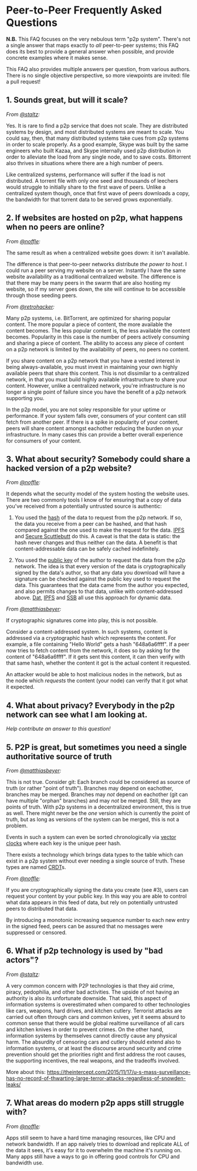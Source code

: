 # Peer-to-Peer Frequently Asked Questions

**N.B.** This FAQ focuses on the very nebulous term "p2p system". There's not a
single answer that maps exactly to *all* peer-to-peer systems; this FAQ does its
best to provide a general answer when possible, and provide concrete examples
where it makes sense.

This FAQ also provides multiple answers per question, from various authors.
There is no single objective perspective, so more viewpoints are invited: file a
pull request!

## 1. Sounds great, but will it scale?

*From [@staltz][staltz]:*

Yes. It is rare to find a p2p service that does not scale. They are distributed
systems by design, and most distributed systems are meant to scale. You could
say, then, that many distributed systems take cues from p2p systems in order to
scale properly. As a good example, Skype was built by the same engineers who
built Kazaa, and Skype internally used p2p distribution in order to alleviate
the load from any single node, and to save costs. Bittorrent also thrives in
situations where there are a high number of peers.

Like centralized systems, performance will suffer if the load is not
distributed. A torrent file with only one seed and thousands of leechers would
struggle to initially share to the first wave of peers. Unlike a centralized
system though, once that first wave of peers downloads a copy, the bandwidth for
that torrent data to be served grows exponentially.

## 2. If websites are hosted on p2p, what happens when no peers are online?

*From [@noffle][noffle]:*

The same result as when a centralized website goes down: it isn't available.

The difference is that peer-to-peer networks distribute *the power to host*. I
could run a peer serving my website on a server. Instantly I have the same
website availability as a traditional centralized website. The difference is
that there may be many peers in the swarm that are also hosting my website, so
if my server goes down, the site will continue to be accessible through those
seeding peers.

*From [@retrohacker][retrohacker]:*

Many p2p systems, i.e. BitTorrent, are optimized for sharing popular content.
The more popular a piece of content, the more available the content becomes. The
less popular content is, the less available the content becomes. Popularity in
this case is the number of peers actively consuming and sharing a piece of
content. The ability to access any piece of content on a p2p network is limited
by the availability of peers, no peers no content.

If you share content on a p2p network that you have a vested interest in being
always-available, you must invest in maintaining your own highly available peers
that share this content. This is not dissimilar to a centralized network, in
that you must build highly available infrastructure to share your content.
However, unlike a centralized network, you're infrastructure is no longer a
single point of failure since you have the benefit of a p2p network supporting
you.

In the p2p model, you are not soley responsible for your uptime or performance.
If your system falls over, consumers of your content can still fetch from
another peer. If there is a spike in popularity of your content, peers will
share content amongst eachother reducing the burden on your infrastructure. In
many cases this can provide a better overall experience for consumers of your
content.

## 3. What about security? Somebody could share a hacked version of a p2p website?

*From [@noffle][noffle]:*

It depends what the security model of the system hosting the website uses. There
are two commonly tools I know of for ensuring that a copy of data you've
received from a potentially untrusted source is authentic:

1. You used the [hash](https://wikipedia.org/Hash_function) of the data to
   request from the p2p network. If so, the data you receive from a peer can be
   hashed, and that hash compared against the one used to make the request for
   the data. [IPFS](https://ipfs.io) and [Secure
   Scuttlebutt](https://scuttlebutt.nz) do this. A caveat is that the data is
   static: the hash never changes and thus neither can the data. A benefit is
   that content-addressable data can be safely cached indefinitely.

2. You used the [public key](https://wikipedia.org/Public_key_cryptography) of
   the author to request the data from the p2p network. The idea is that every
   version of the data is cryptographically signed by the data's author, so that
   any data you download will have a signature can be checked against the public
   key used to request the data. This guarantees that the data came from the
   author you expected, and also permits changes to that data, unlike with
   content-addressed above. [Dat](https://dat-project.org),
   [IPFS](https://ipfs.io) and [SSB](https://scuttlebutt.nz) all use this
   approach for dynamic data.

*From [@matthiasbeyer][matthiasbeyer]:*

If cryptographic signatures come into play, this is not possible.

Consider a content-addressed system. In such systems, content is addressed via
a cryptographic hash which represents the content. For example, a file
containing "Hello World" gets a hash "648a6a6ffff".
If a peer now tries to fetch content from the network, it does so by asking
for the content of "648a6a6ffff".
If it gets sent this content, it can then verify with that same hash,
whether the content it got is the actual content it requested.

An attacker would be able to host malicious nodes in the network, but as the
node which _requests_ the content (your node) can verify that it got what it
expected.

## 4. What about privacy? Everybody in the p2p network can see what I am looking at.

*Help contribute an answer to this question!*

## 5. P2P is great, but sometimes you need a single authoritative source of truth

*From [@matthiasbeyer][matthiasbeyer]:*

This is not true. Consider git: Each branch could be considered as source of
truth (or rather "point of truth").
Branches may depend on eachother, branches may be merged. Branches may _not_
depend on eachother (git can have multiple "orphan" branches) and may _not_ be
merged. Still, they are points of truth.
With p2p systems in a decentralized environment, this is true as well.
There might never be the _one_ version which is currently the point of truth,
but as long as versions of the system can be merged, this is not a problem.

Events in such a system can even be sorted chronologically via
[vector clocks](https://en.wikipedia.org/wiki/Vector_clock)
where each key is the unique peer hash.

There exists a technology which brings data types to the table which can exist
in a p2p system without ever needing a single source of truth. These types are
named [CRDT](https://en.wikipedia.org/wiki/Conflict-free_replicated_data_type)s.

*From [@noffle][noffle]:*

If you are cryptographically signing the data you create (see #3), users can
request your content by your public key. In this way you are able to control
what data appears in this feed of data, but rely on potentially untrusted peers
to distributed that data.

By introducing a monotonic increasing sequence number to each new entry in the
signed feed, peers can be assured that no messages were suppressed or censored.

## 6. What if p2p technology is used by "bad actors"?

*From [@staltz][staltz]:*

A very common concern with P2P technologies is that they aid crime, piracy,
pedophilia, and other bad activities. The upside of not having an authority is
also its unfortunate downside. That said, this aspect of information systems is
overestimated when compared to other technologies like cars, weapons, hard
drives, and kitchen cutlery. Terrorist attacks are carried out often through
cars and common knives, yet it seems absurd to common sense that there would be
global realtime surveillance of all cars and kitchen knives in order to prevent
crimes. On the other hand, information systems by themselves cannot directly
cause any physical harm. The absurdity of censoring cars and cutlery should
extend also to information systems, or at least the discourse around security
and crime prevention should get the priorities right and first address the root
causes, the supporting incentives, the real weapons, and the tradeoffs involved.

More about this:
https://theintercept.com/2015/11/17/u-s-mass-surveillance-has-no-record-of-thwarting-large-terror-attacks-regardless-of-snowden-leaks/

## 7. What areas do modern p2p apps still struggle with?

*From [@noffle][noffle]:*

Apps still seem to have a hard time managing resources, like CPU and network
bandwidth. If an app naively tries to download and replicate ALL of the data it
sees, it's easy for it to overwhelm the machine it's running on. Many apps still
have a ways to go in offering good controls for CPU and bandwidth use.


[noffle]: http://git.scuttlebot.io/@C3iYh/12sO1uvKq1KcZXLFxSySzxOkHxXN8rtNB5MGA=.ed25519
[staltz]: https://github.com/staltz
[retrohacker]: https://github.com/retrohacker
[matthiasbeyer]: https://github.com/retrohacker

